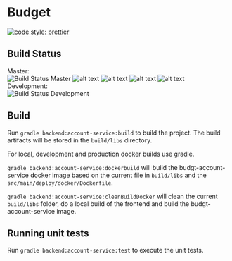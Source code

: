 # Budget

[![code style: prettier](https://img.shields.io/badge/code_style-prettier-ff69b4.svg?style=flat-square)](https://github.com/prettier/prettier)

## Build Status

Master:  
![Build Status Master](https://jenkins.hfmnn.com/buildStatus/icon?job=budgt/master) ![alt text](https://sonarcloud.io/api/project_badges/measure?project=budgt-account-service&metric=alert_status 'quality gate') ![alt text](https://sonarcloud.io/api/project_badges/measure?project=budgt-account-service&metric=coverage 'coverage') ![alt text](https://sonarcloud.io/api/project_badges/measure?project=budgt-account-service&metric=code_smells 'code smells') ![alt text](https://sonarcloud.io/api/project_badges/measure?project=budgt-account-service&metric=security_rating 'security')  
Development:  
![Build Status Development](https://jenkins.hfmnn.com/buildStatus/icon?job=budgt/development)

## Build

Run `gradle backend:account-service:build` to build the project. The build artifacts will be stored in the `build/libs` directory.

For local, development and production docker builds use gradle.

`gradle backend:account-service:dockerbuild` will build the budgt-account-service docker image based on the current file in `build/libs` and the `src/main/deploy/docker/Dockerfile`.

`gradle backend:account-service:cleanBuildDocker` will clean the current `build/libs` folder, do a local build of the frontend and build the budgt-account-service image.

## Running unit tests

Run `gradle backend:account-service:test` to execute the unit tests.
